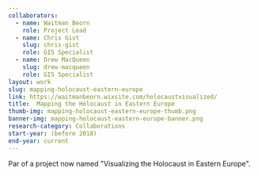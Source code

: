 ```yaml
---
collaborators: 
  - name: Waitman Beorn
    role: Project Lead
  - name: Chris Gist
    slug: chris-gist
    role: GIS Specialist
  - name: Drew MacQueen
    slug: drew-macqueen
    role: GIS Specialist
layout: work
slug: mapping-holocaust-eastern-europe
link: https://waitmanbeorn.wixsite.com/holocaustvisualized/
title:  Mapping the Holocaust in Eastern Europe
thumb-img: mapping-holocaust-eastern-europe-thumb.png
banner-img: mapping-holocaust-eastern-europe-banner.png
research-category: Collaborations
start-year: (before 2018)
end-year: current
---
```

Par of a project now named "Visualizing the Holocaust in Eastern Europe".
